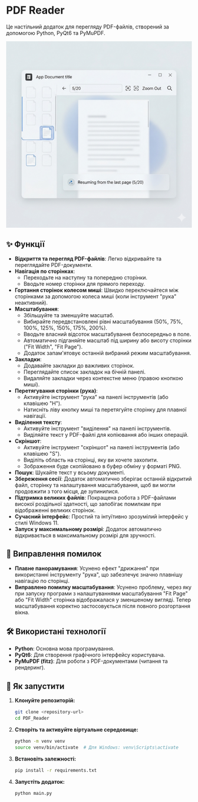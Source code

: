# PDF Reader

Це настільний додаток для перегляду PDF-файлів, створений за допомогою Python, PyQt6 та PyMuPDF.

![PDF Reader design](pdf_design.png)

## ✨ Функції

- **Відкриття та перегляд PDF-файлів**: Легко відкривайте та переглядайте PDF-документи.
- **Навігація по сторінках**:
    - Переходьте на наступну та попередню сторінки.
    - Вводьте номер сторінки для прямого переходу.
- **Гортання сторінок колесом миші**: Швидко переключайтеся між сторінками за допомогою колеса миші (коли інструмент "рука" неактивний).
- **Масштабування**:
    - Збільшуйте та зменшуйте масштаб.
    - Вибирайте передвстановлені рівні масштабування (50%, 75%, 100%, 125%, 150%, 175%, 200%).
    - Вводьте власний відсоток масштабування безпосередньо в поле.
    - Автоматично підганяйте масштаб під ширину або висоту сторінки ("Fit Width", "Fit Page").
    - Додаток запам'ятовує останній вибраний режим масштабування.
- **Закладки**:
    - Додавайте закладки до важливих сторінок.
    - Переглядайте список закладок на бічній панелі.
    - Видаляйте закладки через контекстне меню (правою кнопкою миші).
- **Перетягування сторінки (рука)**:
    - Активуйте інструмент "рука" на панелі інструментів (або клавішею "H").
    - Натисніть ліву кнопку миші та перетягуйте сторінку для плавної навігації.
- **Виділення тексту**:
    - Активуйте інструмент "виділення" на панелі інструментів.
    - Виділяйте текст у PDF-файлі для копіювання або інших операцій.
- **Скріншот**:
    - Активуйте інструмент "скріншот" на панелі інструментів (або клавішею "S").
    - Виділіть область на сторінці, яку ви хочете захопити.
    - Зображення буде скопійовано в буфер обміну у форматі PNG.
- **Пошук**: Шукайте текст у всьому документі.
- **Збереження сесії**: Додаток автоматично зберігає останній відкритий файл, сторінку та налаштування масштабування, щоб ви могли продовжити з того місця, де зупинилися.
- **Підтримка великих файлів**: Покращена робота з PDF-файлами високої роздільної здатності, що запобігає помилкам при відображенні великих сторінок.
- **Сучасний інтерфейс**: Простий та інтуїтивно зрозумілий інтерфейс у стилі Windows 11.
- **Запуск у максимальному розмірі**: Додаток автоматично відкривається в максимальному розмірі для зручності.

## 🐞 Виправлення помилок

- **Плавне панорамування**: Усунено ефект "дрижання" при використанні інструменту "рука", що забезпечує значно плавнішу навігацію по сторінці.
- **Виправлено помилку масштабування**: Усунено проблему, через яку при запуску програми з налаштуваннями масштабування "Fit Page" або "Fit Width" сторінка відображалася у зменшеному вигляді. Тепер масштабування коректно застосовується після повного розгортання вікна.

## 🛠️ Використані технології

- **Python**: Основна мова програмування.
- **PyQt6**: Для створення графічного інтерфейсу користувача.
- **PyMuPDF (fitz)**: Для роботи з PDF-документами (читання та рендеринг).

## 🚀 Як запустити

1.  **Клонуйте репозиторій:**
    ```bash
    git clone <repository-url>
    cd PDF_Reader
    ```

2.  **Створіть та активуйте віртуальне середовище:**
    ```bash
    python -m venv venv
    source venv/bin/activate  # Для Windows: venv\Scripts\activate
    ```

3.  **Встановіть залежності:**
    ```bash
    pip install -r requirements.txt
    ```

4.  **Запустіть додаток:**
    ```bash
    python main.py
    ```
